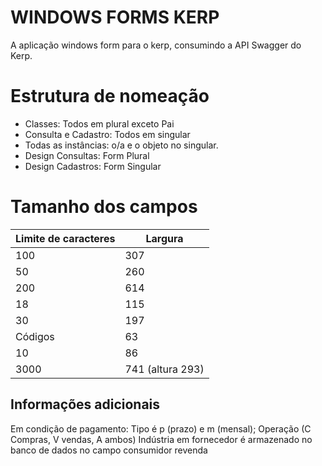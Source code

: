 <h1>WINDOWS FORMS KERP</h1>
A aplicação windows form para o kerp, consumindo a API Swagger do Kerp.

# Estrutura de nomeação
* Classes: Todos em plural exceto Pai
* Consulta e Cadastro: Todos em singular
* Todas as instâncias: o/a e o objeto no singular.
* Design Consultas: Form Plural
* Design Cadastros: Form Singular

# Tamanho dos campos

| Limite de caracteres  | Largura |
| ------------- | ------------- |
| 100  | 307  |
| 50  | 260  |
| 200 | 614 |
| 18 | 115|
| 30 | 197|
| Códigos | 63|
| 10 | 86 |
| 3000 | 741 (altura 293)|

## Informações adicionais
Em condição de pagamento: Tipo é p (prazo) e m (mensal); Operação (C Compras, V vendas, A ambos)
Indústria em fornecedor é armazenado no banco de dados no campo consumidor revenda
